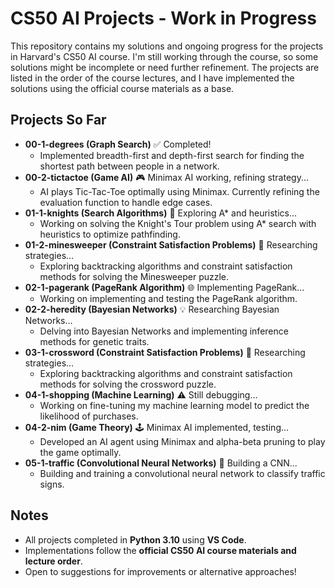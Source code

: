 # CS50 AI Projects - Work in Progress

This repository contains my solutions and ongoing progress for the projects in Harvard's CS50 AI course. I'm still working through the course, so some solutions might be incomplete or need further refinement. The projects are listed in the order of the course lectures, and I have implemented the solutions using the official course materials as a base.

## Projects So Far

* **00-1-degrees (Graph Search)** ✅ Completed!
    * Implemented breadth-first and depth-first search for finding the shortest path between people in a network.
* **00-2-tictactoe (Game AI)** 🎮 Minimax AI working, refining strategy...
    * AI plays Tic-Tac-Toe optimally using Minimax. Currently refining the evaluation function to handle edge cases.
* **01-1-knights (Search Algorithms)** 🏰 Exploring A* and heuristics...
    * Working on solving the Knight's Tour problem using A* search with heuristics to optimize pathfinding.
* **01-2-minesweeper (Constraint Satisfaction Problems)** 📝 Researching strategies...
    * Exploring backtracking algorithms and constraint satisfaction methods for solving the Minesweeper puzzle.
* **02-1-pagerank (PageRank Algorithm)** 🌐 Implementing PageRank...
    * Working on implementing and testing the PageRank algorithm.
* **02-2-heredity (Bayesian Networks)** 💡 Researching Bayesian Networks...
    * Delving into Bayesian Networks and implementing inference methods for genetic traits.
* **03-1-crossword (Constraint Satisfaction Problems)** 📝 Researching strategies...
    * Exploring backtracking algorithms and constraint satisfaction methods for solving the crossword puzzle.
* **04-1-shopping (Machine Learning)** ⚠️ Still debugging...
    * Working on fine-tuning my machine learning model to predict the likelihood of purchases.
* **04-2-nim (Game Theory)** 🕹️ Minimax AI implemented, testing...
    * Developed an AI agent using Minimax and alpha-beta pruning to play the game optimally.
* **05-1-traffic (Convolutional Neural Networks)** 🚗 Building a CNN...
    * Building and training a convolutional neural network to classify traffic signs.

## Notes
- All projects completed in **Python 3.10** using **VS Code**.  
- Implementations follow the **official CS50 AI course materials and lecture order**.  
- Open to suggestions for improvements or alternative approaches!

